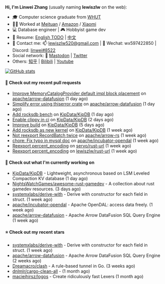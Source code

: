 **Hi, I'm Linwei Zhang** (usually naming **lewiszlw** on the web):
- 🎓 Computer science graduate from [WHUT](https://en.wikipedia.org/wiki/Wuhan_University_of_Technology)
- 👨‍💻 Worked at [Meituan](https://about.meituan.com/home) / [Amazon](https://www.amazon.com/) / [Xiaomi](https://www.mi.com/)
- 💻 Database engineer | 🎮 Hobbyist game dev
- 📄 Resume: [English TODO](https://github.com/lewiszlw/lewiszlw/blob/main/Resume_EN.md) | [中文](https://github.com/lewiszlw/lewiszlw/blob/main/Resume_CN.md)
- 📱 Contact me: 📫 [lewiszlw520@gmail.com](mailto:lewiszlw520@gmail.com) | 💬 Wechat: wx597422850 | Discord: [linwei#8522](http://discordapp.com/users/891664307035713576)
- Social network: 🦣 [Mastodon](https://mastodon.world/@lewiszlw) | [Twitter](https://twitter.com/lewiszlw)
- Others: [知乎](https://www.zhihu.com/people/tian-qian-zhu-wu-ya) | [Bilibili](https://space.bilibili.com/43876861) | [Youtube](https://www.youtube.com/channel/UCnvri1tqAjxsp9nGQ63zUNw)

[![GitHub stats](https://github-readme-stats.vercel.app/api?username=lewiszlw&count_private=true&show_icons=true&theme=solarized-dark&include_all_commits=true)](https://github.com/anuraghazra/github-readme-stats)

#### 🔨 Check out my recent pull requests

- [Improve MemoryCatalogProvider default impl block placement](https://github.com/apache/arrow-datafusion/pull/7975) on [apache/arrow-datafusion](https://github.com/apache/arrow-datafusion) (1 day ago)
- [Simplify error using thiserror crate](https://github.com/apache/arrow-datafusion/pull/7974) on [apache/arrow-datafusion](https://github.com/apache/arrow-datafusion) (1 day ago)
- [Add rocksdb bench](https://github.com/KipData/KipDB/pull/56) on [KipData/KipDB](https://github.com/KipData/KipDB) (1 day ago)
- [Enable clippy in ci](https://github.com/KipData/KipDB/pull/55) on [KipData/KipDB](https://github.com/KipData/KipDB) (2 days ago)
- [Improve build](https://github.com/KipData/KipDB/pull/54) on [KipData/KipDB](https://github.com/KipData/KipDB) (5 days ago)
- [Add rocksdb as new kernel](https://github.com/KipData/KipDB/pull/53) on [KipData/KipDB](https://github.com/KipData/KipDB) (1 week ago)
- [Not reexport RecordBatch twice](https://github.com/apache/arrow-rs/pull/4968) on [apache/arrow-rs](https://github.com/apache/arrow-rs) (1 week ago)
- [chore: Fix typo in mysql doc](https://github.com/apache/incubator-opendal/pull/3351) on [apache/incubator-opendal](https://github.com/apache/incubator-opendal) (1 week ago)
- [Reexport percent_encoding](https://github.com/servo/rust-url/pull/873) on [servo/rust-url](https://github.com/servo/rust-url) (1 week ago)
- [Reexport percent_encoding](https://github.com/lewiszlw/rust-url/pull/1) on [lewiszlw/rust-url](https://github.com/lewiszlw/rust-url) (1 week ago)

#### 👷 Check out what I'm currently working on

- [KipData/KipDB](https://github.com/KipData/KipDB) -  Lightweight, asynchronous based on LSM Leveled Compaction KV database (1 day ago)
- [NightsWatchGames/awesome-rust-gamedev](https://github.com/NightsWatchGames/awesome-rust-gamedev) - A collection about rust gamedev resources. (3 days ago)
- [systemxlabs/derive-with](https://github.com/systemxlabs/derive-with) - Derive with constructor for each field in struct. (1 week ago)
- [apache/incubator-opendal](https://github.com/apache/incubator-opendal) - Apache OpenDAL: access data freely. (1 week ago)
- [apache/arrow-datafusion](https://github.com/apache/arrow-datafusion) - Apache Arrow DataFusion SQL Query Engine (1 week ago)

#### ⭐ Check out my recent stars

- [systemxlabs/derive-with](https://github.com/systemxlabs/derive-with) - Derive with constructor for each field in struct. (1 week ago)
- [apache/arrow-datafusion](https://github.com/apache/arrow-datafusion) - Apache Arrow DataFusion SQL Query Engine (2 weeks ago)
- [Dreamacro/clash](https://github.com/Dreamacro/clash) - A rule-based tunnel in Go. (3 weeks ago)
- [dnlmlr/cargo-clean-all](https://github.com/dnlmlr/cargo-clean-all) -  (1 month ago)
- [maciejhirsz/logos](https://github.com/maciejhirsz/logos) - Create ridiculously fast Lexers (1 month ago)
